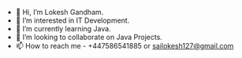 - 👋 Hi, I’m Lokesh Gandham.
- 👀 I’m interested in IT Development.
- 🌱 I’m currently learning Java.
- 💞️ I’m looking to collaborate on Java Projects.
- 📫 How to reach me - +447586541885 or sailokesh127@gmail.com

<!---
lokesh127/lokesh127 is a ✨ special ✨ repository because its `README.md` (this file) appears on your GitHub profile.
You can click the Preview link to take a look at your changes.
--->
